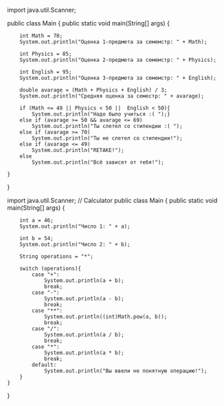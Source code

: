 import java.util.Scanner;

public class Main {
    public static void main(String[] args) {


        int Math = 70;
        System.out.println("Оценка 1-предмета за семемстр: " + Math);

        int Physics = 85;
        System.out.println("Оценка 2-предмета за семемстр: " + Physics);

        int English = 95;
        System.out.println("Оценка 3-предмета за семемстр: " + English);

        double avarage = (Math + Physics + English) / 3;
        System.out.println("Средняя оценка за семестр: " + avarage);

        if (Math <= 49 || Physics < 50 ||  English < 50){
            System.out.println("Надо было учиться :( ");}
        else if (avarage >= 50 && avarage <= 69)
            System.out.println("Ты слетел со стипендии :( ");
        else if (avarage >= 70)
            System.out.println("Ты не слетел со стипендии!");
        else if (avarage <= 49)
            System.out.println("RETAKE!");
        else
            System.out.println("Всё зависет от тебя!");

    }
}



import java.util.Scanner;
// Calculator
public class Main {
    public static void main(String[] args) {

        int a = 46;
        System.out.println("Число 1: " + a);

        int b = 54;
        System.out.println("Число 2: " + b);

        String operations = "*";

        switch (operations){
            case "+":
                System.out.println(a + b);
                break;
            case "-":
                System.out.println(a - b);
                break;
            case "**":
                System.out.println((int)Math.pow(a, b));
                break;
            case "/":
                System.out.println(a / b);
                break;
            case "*":
                System.out.println(a * b);
                break;
            default:
                System.out.println("Вы ввели не понятную операцию!");
        }
    }
}
